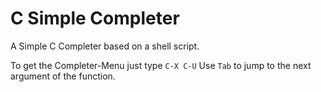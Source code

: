 # C Simple Completer

A Simple C Completer based on a shell script.

To get the Completer-Menu just type `C-X C-U`
Use `Tab` to jump to the next argument of the function.
